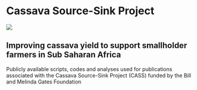 # Cassava Source-Sink Project 

![](https://cass-research.org/wp-content/uploads/2019/05/CASS-Logo_freigestellt.png)
## Improving cassava yield to support smallholder farmers in Sub Saharan Africa 

Publicly available scripts, codes and analyses used for publications associated with the Cassava Source-Sink Project (CASS) funded by the Bill and Melinda Gates Foundation
